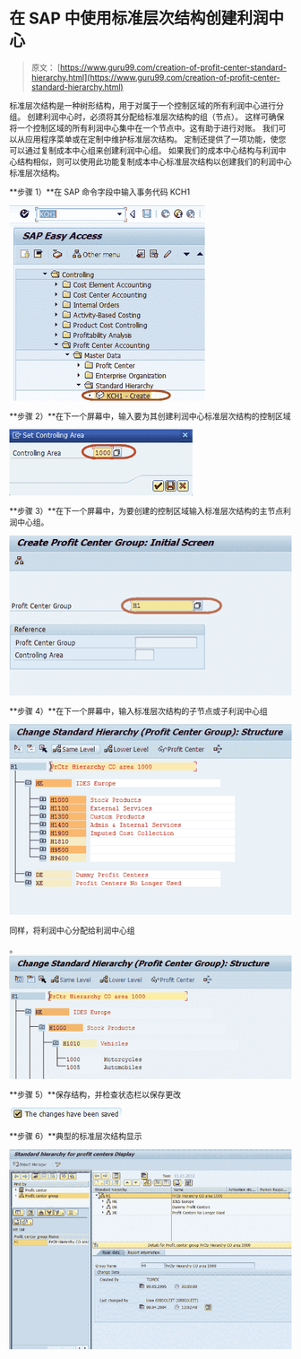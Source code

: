 # 在 SAP 中使用标准层次结构创建利润中心

> 原文： [https://www.guru99.com/creation-of-profit-center-standard-hierarchy.html](https://www.guru99.com/creation-of-profit-center-standard-hierarchy.html)

标准层次结构是一种树形结构，用于对属于一个控制区域的所有利润中心进行分组。 创建利润中心时，必须将其分配给标准层次结构的组（节点）。 这样可确保将一个控制区域的所有利润中心集中在一个节点中。这有助于进行对账。 我们可以从应用程序菜单或在定制中维护标准层次结构。 定制还提供了一项功能，使您可以通过复制成本中心组来创建利润中心组。 如果我们的成本中心结构与利润中心结构相似，则可以使用此功能复制成本中心标准层次结构以创建我们的利润中心标准层次结构。

**步骤 1）**在 SAP 命令字段中输入事务代码 KCH1

![Creation Of Profit Center using Standard Hierarchy in SAP](img/67f8dc8186ebbda25afa33f8a05f83c5.png)

**步骤 2）**在下一个屏幕中，输入要为其创建利润中心标准层次结构的控制区域

![Creation Of Profit Center using Standard Hierarchy in SAP](img/1212c90bc836e05cb61ee4997557cad8.png)

**步骤 3）**在下一个屏幕中，为要创建的控制区域输入标准层次结构的主节点利润中心组。

![Creation Of Profit Center using Standard Hierarchy in SAP](img/76d25184c9877ebcedae568e835a2853.png)

**步骤 4）**在下一个屏幕中，输入标准层次结构的子节点或子利润中心组

![Creation Of Profit Center using Standard Hierarchy in SAP](img/f6a9a03a2da4c1434283b02ea700441c.png)

同样，将利润中心分配给利润中心组

。 ![Creation Of Profit Center using Standard Hierarchy in SAP](img/17e2d318f357b732ab56b006d64dbd9c.png)

**步骤 5）**保存结构，并检查状态栏以保存更改

![Creation Of Profit Center using Standard Hierarchy in SAP](img/bd53b03885b8b67ed8041063a1f2ea37.png)

**步骤 6）**典型的标准层次结构显示

![Creation Of Profit Center using Standard Hierarchy in SAP](img/c1bdca8090fc587f9687aca7faa41158.png)